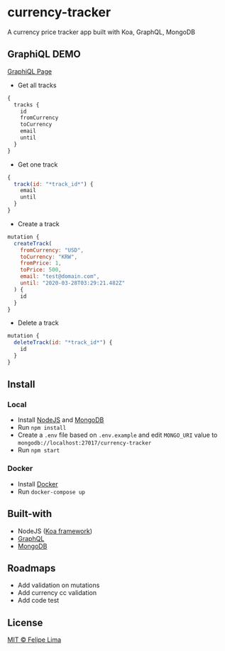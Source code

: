 # currency-tracker
A currency price tracker app built with Koa, GraphQL, MongoDB

## GraphiQL DEMO
[GraphiQL Page](https://api-currency-tracker.herokuapp.com/graphql)

- Get all tracks
```js
{
  tracks {
    id
    fromCurrency
    toCurrency
    email
    until
  }
}
```

- Get one track
```js
{
  track(id: "*track_id*") {
    email
    until
  }
}
```

- Create a track
```js
mutation {
  createTrack(
    fromCurrency: "USD", 
    toCurrency: "KRW", 
    fromPrice: 1, 
    toPrice: 500, 
    email: "test@domain.com", 
    until: "2020-03-28T03:29:21.482Z"
  ) {
    id
  }
}
```

- Delete a track
```js
mutation {
  deleteTrack(id: "*track_id*") {
    id
  }
}
```


## Install
### Local
- Install [NodeJS](https://nodejs.org/) and [MongoDB](https://www.mongodb.com/)
- Run `npm install`
- Create a `.env` file based on `.env.example` and edit `MONGO_URI` value to `mongodb://localhost:27017/currency-tracker`
- Run `npm start`

### Docker
- Install [Docker](https://www.docker.com/)
- Run `docker-compose up`

## Built-with

- NodeJS ([Koa framework](https://koajs.com/))
- [GraphQL](https://graphql.org/)
- [MongoDB](https://www.mongodb.com/)

## Roadmaps

- Add validation on mutations
- Add currency cc validation
- Add code test

## License

[MIT © Felipe Lima](./LICENSE)
